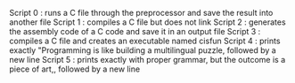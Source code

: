 Script 0 : runs a C file through the preprocessor and save the result into another file
Script 1 : compiles a C file but does not link
Script 2 : generates the assembly code of a C code and save it in an output file
Script 3 : compiles a C file and creates an executable named cisfun
Script 4 : prints exactly "Programming is like building a multilingual puzzle, followed by a new line
Script 5 : prints exactly with proper grammar, but the outcome is a piece of art,, followed by a new line